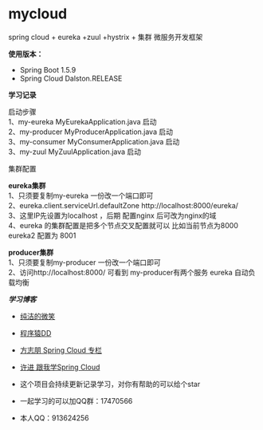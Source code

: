 # mycloud
spring cloud + eureka +zuul +hystrix + 集群 微服务开发框架



**使用版本：** 
- Spring Boot 1.5.9
- Spring Cloud Dalston.RELEASE




**学习记录**



启动步骤<br>
1、my-eureka        MyEurekaApplication.java 启动  <br>
2、my-producer      MyProducerApplication.java 启动 <br>
3、my-consumer      MyConsumerApplication.java 启动 <br>
3、my-zuul          MyZuulApplication.java 启动 <br>


集群配置<br>

**eureka集群**  
1、只须要复制my-eureka 一份改一个端口即可 <br>
2、eureka.client.serviceUrl.defaultZone http://localhost:8000/eureka/     <br>
3、这里IP先设置为localhost ，后期 配置nginx 后可改为nginx的域 <br>
4、eureka 的集群配置是把多个节点交叉配置就可以  比如当前节点为8000  eureka2 配置为 8001<br>


**producer集群**<br>
1、只须要复制my-producer 一份改一个端口即可<br>
2、访问http://localhost:8000/ 可看到 my-producer有两个服务 eureka 自动负载均衡<br>





***学习博客***

- <a href="http://www.ityouknow.com">纯洁的微笑</a> 
- <a href="http://blog.didispace.com/categories/Spring-Cloud">程序猿DD</a>
- <a href="https://blog.csdn.net/column/details/15197.html">方志朋 Spring Cloud 专栏</a>
- <a href="http://xujin.org/categories/%E8%B7%9F%E6%88%91%E5%AD%A6Spring-Cloud/">许进 跟我学Spring Cloud</a>



- 这个项目会持续更新记录学习，对你有帮助的可以给个star <br>
- 一起学习的可以加QQ群：17470566 <br>
- 本人QQ：913624256

